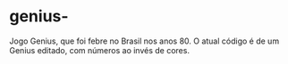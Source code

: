 # genius-
Jogo Genius, que foi febre no Brasil nos anos 80. O atual código é de um Genius editado, com números ao invés de cores.
